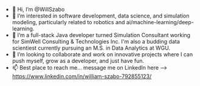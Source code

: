 - 👋 Hi, I’m @WillSzabo
- 👀 I’m interested in software development, data science, and simulation modeling, particularly related to robotics and ai/machine-learning/deep-learning.
- 🌱 I’m a full-stack Java developer turned Simulation Consultant working for SimWell Consulting & Technologies Inc. I'm also a budding data scientiest currently pursuing an M.S. in Data Analytics at WGU.
- 💞️ I’m looking to collaborate and work on innovative projects where I can push myself, grow as a developer, and just have fun.
- 📫 Best place to reach me... message me on LinkedIn here --> https://www.linkedin.com/in/william-szabo-792855123/

<!---
WillSzabo/WillSzabo is a ✨ special ✨ repository because its `README.md` (this file) appears on your GitHub profile.
You can click the Preview link to take a look at your changes.
--->
